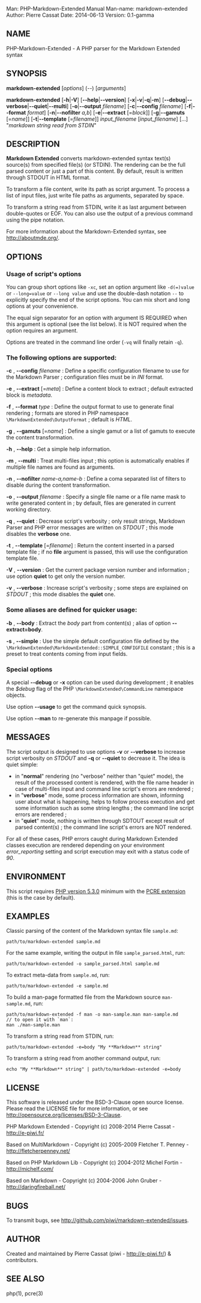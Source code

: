 Man:        PHP-Markdown-Extended Manual
Man-name:   markdown-extended
Author:     Pierre Cassat
Date: 2014-06-13
Version: 0.1-gamma


## NAME

PHP-Markdown-Extended - A PHP parser for the Markdown Extended syntax


## SYNOPSIS

**markdown-extended**  [*options*]  (*--*)  [*arguments*]

**markdown-extended**  [**-h**|**-V**]  [**--help**|**--version**]
    [**-x**|**-v**|**-q**|**-m**] [**--debug**|**--verbose**|**--quiet**|**--multi**]
    [**-o**|**--output** *filename*]
    [**-c**|**--config** *filename*]
    [**-f**|**--format** *format*]
    [**-n**|**--nofilter** *a,b*]
    [**-e**|**--extract** [=*block*]]
    [**-g**|**--gamuts** [=*name*]]
    [**-t**|**--template** [=*filename*]]
        *input_filename*  [*input_filename*]  [...]
        "*markdown string read from STDIN*"


## DESCRIPTION

**Markdown Extended** converts markdown-extended syntax text(s) source(s) from specified file(s)
(or STDIN). The rendering can be the full parsed content or just a part of this content.
By default, result is written through STDOUT in HTML format.

To transform a file content, write its path as script argument. To process a list of input
files, just write file paths as arguments, separated by space.

To transform a string read from STDIN, write it as last argument between double-quotes or EOF.
You can also use the output of a previous command using the pipe notation.

For more information about the Markdown-Extended syntax, see <http://aboutmde.org/>.

## OPTIONS

### Usage of script's options

You can group short options like `-xc`, set an option argument like `-d(=)value` or
`--long=value` or `--long value` and use the double-dash notation `--` to explicitly 
specify the end of the script options. You can mix short and long options at your 
convenience.

The equal sign separator for an option with argument IS REQUIRED when this argument
is optional (see the list below). It is NOT required when the option requires an
argument.

Options are treated in the command line order (`-vq` will finally retain `-q`).

### The following options are supported:

**-c** , **--config** *filename*
:   Define a specific configuration filename to use for the Markdown Parser ;
    configuration files must be in *INI* format.

**-e** , **--extract** [=*meta*]
:   Define a content block to extract ; default extracted block is *metadata*.

**-f** , **--format** *type*
:   Define the output format to use to generate final rendering ; formats are stored in
    PHP namespace `\MarkdownExtended\OutputFormat` ; default is *HTML*.

**-g** , **--gamuts** [=*name*]
:   Define a single gamut or a list of gamuts to execute the content transformation.

**-h** , **--help**
:   Get a simple help information.

**-m** , **--multi**
:   Treat multi-files input ; this option is automatically enables if multiple file
    names are found as arguments.

**-n** , **--nofilter** *name-a,name-b*
:   Define a coma separated list of filters to disable during the content transformation.

**-o** , **--output** *filename*
:   Specify a single file name or a file name mask to write generated content in ; by
    default, files are generated in current working directory.

**-q** , **--quiet**
:   Decrease script's verbosity ; only result strings, Markdown Parser and PHP error
    messages are written on *STDOUT* ; this mode disables the **verbose** one.

**-t** , **--template** [=*filename*]
:   Return the content inserted in a parsed template file ; if no **file** argument is 
    passed, this will use the configuration template file.

**-V** , **--version**
:   Get the current package version number and information ; use option **quiet** to
get only the version number.

**-v** , **--verbose**
:   Increase script's verbosity ; some steps are explained on *STDOUT* ; this mode
disables the **quiet** one.

### Some aliases are defined for quicker usage:

**-b** , **--body**
:   Extract the *body* part from content(s) ; alias of option **--extract=body**.

**-s** , **--simple**
:   Use the simple default configuration file defined by the `\MarkdownExtended\MarkdownExtended::SIMPLE_CONFIGFILE`
    constant ; this is a preset to treat contents coming from input fields.

### Special options

A special **--debug** or **-x** option can be used during development ; it enables the *$debug*
flag of the PHP `\MarkdownExtended\CommandLine` namespace objects.

Use option **--usage** to get the command quick synopsis.

Use option **--man** to re-generate this manpage if possible.


## MESSAGES

The script output is designed to use options **-v** or **--verbose** to increase
script verbosity on *STDOUT* and **-q** or **--quiet** to decrease it. The idea is quiet simple:

-   in "**normal**" rendering (no "verbose" neither than "quiet" mode), the result of the 
    processed content is rendered, with the file name header in case of multi-files input
    and command line script's errors are rendered ;
-   in "**verbose**" mode, some process information are shown, informing user about what is
    happening, helps to follow process execution and get some information such as some
    string lengths ; the command line script errors are rendered ;
-   in "**quiet**" mode, nothing is written through SDTOUT except result of parsed content(s) ;
    the command line script's errors are NOT rendered.

For all of these cases, PHP errors caught during Markdown Extended classes execution are
rendered depending on your environment *error_reporting* setting and script execution may
exit with a status code of *90*.


## ENVIRONMENT

This script requires [PHP version 5.3.0](http://php.net/) minimum with the 
[PCRE extension](http://php.net/manual/en/book.pcre.php) (this is the case
by default).


## EXAMPLES

Classic parsing of the content of the Markdown syntax file `sample.md`:

    path/to/markdown-extended sample.md

For the same example, writing the output in file `sample_parsed.html`, run:

    path/to/markdown-extended -o sample_parsed.html sample.md

To extract meta-data from `sample.md`, run:

    path/to/markdown-extended -e sample.md

To build a man-page formatted file from the Markdown source `man-sample.md`, run:

    path/to/markdown-extended -f man -o man-sample.man man-sample.md
    // to open it with `man`:
    man ./man-sample.man

To transform a string read from STDIN, run:

    path/to/markdown-extended -e=body "My **Markdown** string"

To transform a string read from another command output, run:

    echo "My **Markdown** string" | path/to/markdown-extended -e=body


## LICENSE

This software is released under the BSD-3-Clause open source license. Please
read the LICENSE file for more information, or see
<http://opensource.org/licenses/BSD-3-Clause>. 

PHP Markdown Extended - 
Copyright (c) 2008-2014 Pierre Cassat - 
<http://e-piwi.fr/>

Based on MultiMarkdown - 
Copyright (c) 2005-2009 Fletcher T. Penney - 
<http://fletcherpenney.net/>

Based on PHP Markdown Lib - 
Copyright (c) 2004-2012 Michel Fortin - 
<http://michelf.com/>

Based on Markdown - 
Copyright (c) 2004-2006 John Gruber - 
<http://daringfireball.net/>

## BUGS

To transmit bugs, see <http://github.com/piwi/markdown-extended/issues>.

## AUTHOR

Created and maintained by Pierre Cassat (piwi - <http://e-piwi.fr/>) & contributors.

## SEE ALSO

php(1), pcre(3)
